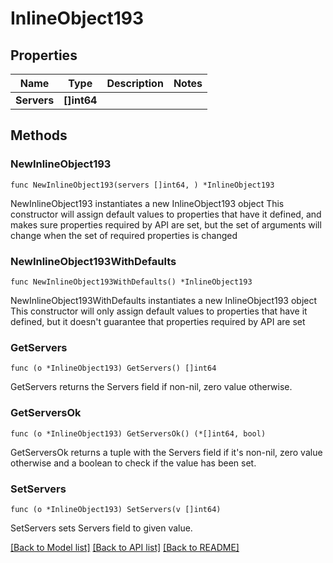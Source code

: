 # InlineObject193

## Properties

Name | Type | Description | Notes
------------ | ------------- | ------------- | -------------
**Servers** | **[]int64** |  | 

## Methods

### NewInlineObject193

`func NewInlineObject193(servers []int64, ) *InlineObject193`

NewInlineObject193 instantiates a new InlineObject193 object
This constructor will assign default values to properties that have it defined,
and makes sure properties required by API are set, but the set of arguments
will change when the set of required properties is changed

### NewInlineObject193WithDefaults

`func NewInlineObject193WithDefaults() *InlineObject193`

NewInlineObject193WithDefaults instantiates a new InlineObject193 object
This constructor will only assign default values to properties that have it defined,
but it doesn't guarantee that properties required by API are set

### GetServers

`func (o *InlineObject193) GetServers() []int64`

GetServers returns the Servers field if non-nil, zero value otherwise.

### GetServersOk

`func (o *InlineObject193) GetServersOk() (*[]int64, bool)`

GetServersOk returns a tuple with the Servers field if it's non-nil, zero value otherwise
and a boolean to check if the value has been set.

### SetServers

`func (o *InlineObject193) SetServers(v []int64)`

SetServers sets Servers field to given value.



[[Back to Model list]](../README.md#documentation-for-models) [[Back to API list]](../README.md#documentation-for-api-endpoints) [[Back to README]](../README.md)


